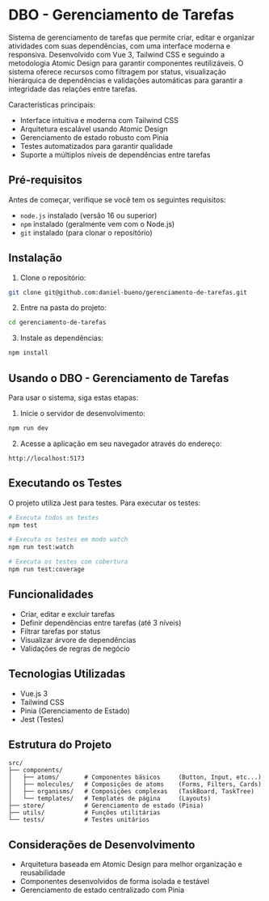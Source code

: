 # DBO - Gerenciamento de Tarefas

Sistema de gerenciamento de tarefas que permite criar, editar e organizar atividades com suas dependências, com uma interface moderna e responsiva. Desenvolvido com Vue 3, Tailwind CSS e seguindo a metodologia Atomic Design para garantir componentes reutilizáveis. O sistema oferece recursos como filtragem por status, visualização hierárquica de dependências e validações automáticas para garantir a integridade das relações entre tarefas.

Características principais:
- Interface intuitiva e moderna com Tailwind CSS
- Arquitetura escalável usando Atomic Design
- Gerenciamento de estado robusto com Pinia
- Testes automatizados para garantir qualidade
- Suporte a múltiplos níveis de dependências entre tarefas

## Pré-requisitos

Antes de começar, verifique se você tem os seguintes requisitos:
* ``node.js`` instalado (versão 16 ou superior)
* ``npm`` instalado (geralmente vem com o Node.js)
* ``git`` instalado (para clonar o repositório)

## Instalação

1. Clone o repositório:
```bash
git clone git@github.com:daniel-bueno/gerenciamento-de-tarefas.git
```

2. Entre na pasta do projeto:
```bash
cd gerenciamento-de-tarefas
```

3. Instale as dependências:
```bash
npm install
```

## Usando o DBO - Gerenciamento de Tarefas

Para usar o sistema, siga estas etapas:

1. Inicie o servidor de desenvolvimento:
```bash
npm run dev
```

2. Acesse a aplicação em seu navegador através do endereço:
```
http://localhost:5173
```

## Executando os Testes

O projeto utiliza Jest para testes. Para executar os testes:

```bash
# Executa todos os testes
npm test

# Executa os testes em modo watch
npm run test:watch

# Executa os testes com cobertura
npm run test:coverage
```

## Funcionalidades

- Criar, editar e excluir tarefas
- Definir dependências entre tarefas (até 3 níveis)
- Filtrar tarefas por status
- Visualizar árvore de dependências
- Validações de regras de negócio

## Tecnologias Utilizadas

- Vue.js 3
- Tailwind CSS
- Pinia (Gerenciamento de Estado)
- Jest (Testes)

## Estrutura do Projeto

```
src/
├── components/
│   ├── atoms/       # Componentes básicos     (Button, Input, etc...)
│   ├── molecules/   # Composições de atoms    (Forms, Filters, Cards)
│   ├── organisms/   # Composições complexas   (TaskBoard, TaskTree)
│   └── templates/   # Templates de página     (Layouts)
├── store/           # Gerenciamento de estado (Pinia)
├── utils/           # Funções utilitárias
└── tests/           # Testes unitários
```

## Considerações de Desenvolvimento

- Arquitetura baseada em Atomic Design para melhor organização e reusabilidade
- Componentes desenvolvidos de forma isolada e testável
- Gerenciamento de estado centralizado com Pinia